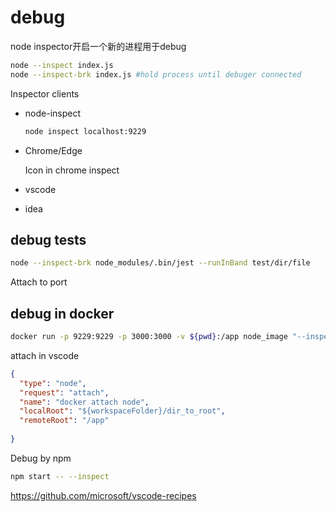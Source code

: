 # debug

 node inspector开启一个新的进程用于debug

```bash
node --inspect index.js
node --inspect-brk index.js #hold process until debuger connected
```

Inspector clients

- node-inspect

  ```bash
  node inspect localhost:9229
  ```

- Chrome/Edge

  Icon in chrome inspect 

- vscode

- idea

## debug tests

```bash
node --inspect-brk node_modules/.bin/jest --runInBand test/dir/file
```

Attach to port

## debug in docker

```bash
docker run -p 9229:9229 -p 3000:3000 -v ${pwd}:/app node_image "--inspect=0.0.0.0:9229" "/app/server.js"
```

attach in vscode

```json
{
  "type": "node",
  "request": "attach",
  "name": "docker attach node",
  "localRoot": "${workspaceFolder}/dir_to_root",
  "remoteRoot": "/app"
  
}
```

Debug by npm

```bash
npm start -- --inspect
```



https://github.com/microsoft/vscode-recipes